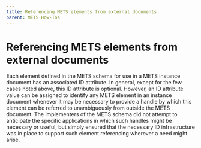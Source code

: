 ```yaml
---
title: Referencing METS elements from external documents
parent: METS How-Tos
---
```

# Referencing METS elements from external documents

Each element defined in the METS schema for use in a METS instance document has an associated ID attribute. In general, except for the few cases noted above, this ID attribute is optional. However, an ID attribute value can be assigned to identify any METS element in an instance document whenever it may be necessary to provide a handle by which this element can be referred to unambiguously from outside the METS document. The implementers of the METS schema did not attempt to anticipate the specific applications in which such handles might be necessary or useful, but simply ensured that the necessary ID infrastructure was in place to support such element referencing wherever a need might arise.
